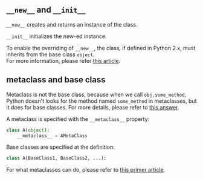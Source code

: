 ## `__new__` and `__init__`

`__new__` creates and returns an instance of the class.

`__init__` initializes the new-ed instance.

To enable the overriding of `__new__`, the class, if defined in Python 2.x, must inherits from the base class `object`.  
For more information, please refer [this article](https://spyhce.com/blog/understanding-new-and-init).

## metaclass and base class

Metaclass is not the base class, because when we call `obj.some_method`, Python doesn't looks for the method named `some_method` in metaclasses, but it does for base classes. For more details, please refer to [this answer](https://stackoverflow.com/a/17802762).

A metaclass is specified with the `__metaclass__` property:

```python
class A(object):
    __metaclass__ = AMetaClass
```

Base classes are specified at the definition:

```python
class A(BaseClass1, BaseClass2, ...):
```

For what metaclasses can do, please refer to [this primer article](https://jakevdp.github.io/blog/2012/12/01/a-primer-on-python-metaclasses/).
